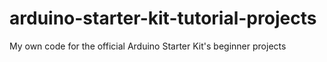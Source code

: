 # arduino-starter-kit-tutorial-projects
My own code for the official Arduino Starter Kit's beginner projects
